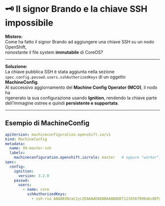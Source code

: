 # 🗝️ Il signor Brando e la chiave SSH impossibile

**Mistero:**  
Come ha fatto il signor Brando ad aggiungere una chiave SSH su un nodo OpenShift,  
nonostante il file system **immutabile** di CoreOS?

---

**Soluzione:**  
La chiave pubblica SSH è stata aggiunta nella sezione  
`spec.config.passwd.users.sshAuthorizedKeys` di un oggetto **MachineConfig**.  
Al successivo aggiornamento del **Machine Config Operator (MCO)**, il nodo ha  
rigenerato la sua configurazione usando **Ignition**, rendendo la chiave parte  
dell'immagine ostree e quindi **persistente e supportata**.

---

## Esempio di MachineConfig

```yaml
apiVersion: machineconfiguration.openshift.io/v1
kind: MachineConfig
metadata:
  name: 99-master-ssh
  labels:
    machineconfiguration.openshift.io/role: master   # oppure "worker", a seconda di dove vuoi applicarlo
spec:
  config:
    ignition:
      version: 3.2.0
    passwd:
      users:
        - name: core
          sshAuthorizedKeys:
            - ssh-rsa AAAAB3NzaC1yc2EAAAADAQABAAABAQDf1234567890abcDEFghiJKLmnopQRStuvwXYZ... chiave_pubblica
